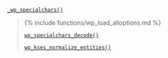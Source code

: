 <p><code><a href="https://developer.wordpress.org/reference/functions/_wp_specialchars/">_wp_specialchars()</a></code></p>

<blockquote>

{% include functions/wp_load_alloptions.md %}

 [`wp_specialchars_decode()`](https://developer.wordpress.org/reference/functions/wp_specialchars_decode/)
 
 [`wp_kses_normalize_entities()`](https://developer.wordpress.org/reference/functions/wp_kses_normalize_entities/)

</blockquote>